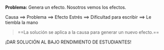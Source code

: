 **Problema:** Genera un efecto. Nosotros vemos los efectos.

Causa ==>             Problema         ==> Efecto
Estrés ==> Dificultad para escribir ==> Le tiembla la mano

> ==La solución se aplica a la causa para generar un nuevo efecto.==

¡DAR SOLUCIÓN AL BAJO RENDIMIENTO DE ESTUDIANTES!